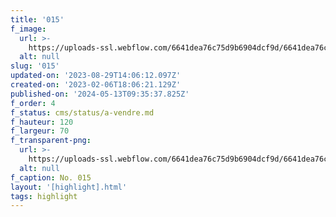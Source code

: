 ```yaml
---
title: '015'
f_image:
  url: >-
    https://uploads-ssl.webflow.com/6641dea76c75d9b6904dcf9d/6641dea76c75d9b6904dd39a_015-03.jpg
  alt: null
slug: '015'
updated-on: '2023-08-29T14:06:12.097Z'
created-on: '2023-02-06T18:06:21.129Z'
published-on: '2024-05-13T09:35:37.825Z'
f_order: 4
f_status: cms/status/a-vendre.md
f_hauteur: 120
f_largeur: 70
f_transparent-png:
  url: >-
    https://uploads-ssl.webflow.com/6641dea76c75d9b6904dcf9d/6641dea76c75d9b6904dd3bd_015-03.png
  alt: null
f_caption: No. 015
layout: '[highlight].html'
tags: highlight
---
```



